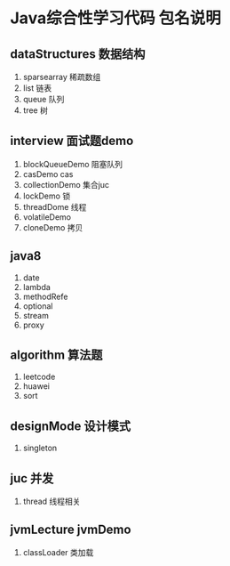 # Java综合性学习代码 包名说明
## dataStructures 数据结构
1. sparsearray 稀疏数组
2. list 链表
3. queue 队列
4. tree 树

## interview 面试题demo
1. blockQueueDemo 阻塞队列
2. casDemo cas
3. collectionDemo 集合juc
4. lockDemo 锁
5. threadDome 线程
6. volatileDemo 
7. cloneDemo 拷贝

## java8 
1. date
2. lambda
3. methodRefe
4. optional
5. stream
6. proxy

## algorithm 算法题
1. leetcode
2. huawei
3. sort

## designMode 设计模式
1. singleton

## juc 并发
1. thread 线程相关

## jvmLecture jvmDemo
1. classLoader 类加载


